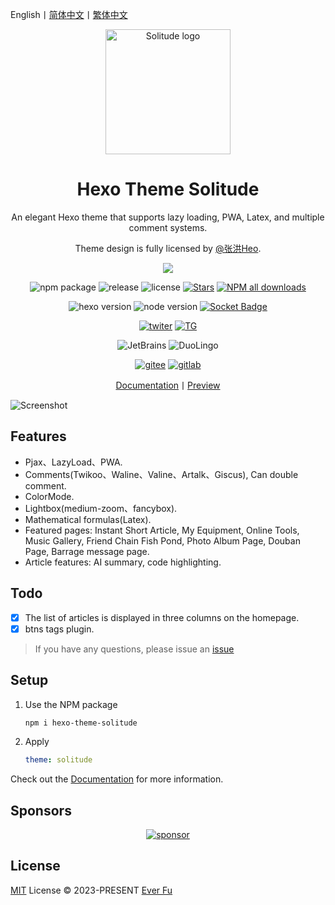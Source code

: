 English丨[简体中文](README_zh-Hans)丨[繁体中文](README_zh-Hant.md)

<div align="center">

   <img src=".github/persona.avif" alt="Solitude logo" height="200">

   <h1>Hexo Theme Solitude</h1>

   An elegant Hexo theme that supports lazy loading, PWA, Latex, and multiple comment systems.

   Theme design is fully licensed by [@张洪Heo](https://github.com/zhheo).
  
<a href="https://polar.sh/everfu"><img src="https://polar.sh/embed/seeks-funding-shield.svg?org=everfu" /></a>

![npm package](https://img.shields.io/npm/v/hexo-theme-solitude?logo=npm)
![release](https://img.shields.io/github/package-json/v/valor-x/hexo-theme-solitude/master?color=%231ab1ad&label=release)
![license](https://img.shields.io/github/license/valor-x/hexo-theme-solitude?color=FF5531)
[![Stars](https://img.shields.io/github/stars/everfu/hexo-theme-solitude)](https://github.com/everfu/hexo-theme-solitude/stargazers)
[![NPM all downloads](https://img.shields.io/npm/dy/hexo-theme-solitude?color=white)](https://www.npmjs.com/package/hexo-theme-solitude)

![hexo version](https://img.shields.io/badge/hexo-7.0.0+-blue?logo=hexo&logoColor=white)
![node version](https://img.shields.io/badge/node-14.0.0-white?logo=node.js&logoColor=white)
[![Socket Badge](https://socket.dev/api/badge/npm/package/hexo-theme-solitude/)](https://socket.dev/npm/package/hexo-theme-solitude/overview)

[![twiter](https://img.shields.io/badge/Twitter-gray?logo=x)](https://twitter.com/efu_oo)
[![TG](https://img.shields.io/badge/Telegram-gray?logo=Telegram&logoColor=white)](https://t.me/solitudePro)

![JetBrains](https://img.shields.io/badge/jetbrains-support-black?logo=jetbrains)
![DuoLingo](https://img.shields.io/badge/duolingo-support-black?logo=duolingo&logoColor=white)

[![gitee](https://img.shields.io/badge/Gitee-red?logo=gitee)](https://gitee.com/nsjjd_w/hexo-theme-solitude)
[![gitlab](https://img.shields.io/badge/GitLab-blue?logo=gitlab)](https://gitlab.com/efu/hexo-theme-solitude)

[Documentation](https://solitude.js.org/)丨[Preview](https://everfu.github.io/Solitude/)

</div>

![Screenshot](.github/screenshot.avif)

## Features

- Pjax、LazyLoad、PWA.
- Comments(Twikoo、Waline、Valine、Artalk、Giscus), Can double comment.
- ColorMode.
- Lightbox(medium-zoom、fancybox).
- Mathematical formulas(Latex).
- Featured pages: Instant Short Article, My Equipment, Online Tools, Music Gallery, Friend Chain Fish Pond, Photo Album Page, Douban Page, Barrage message page.
- Article features: AI summary, code highlighting.

## Todo

- [x] The list of articles is displayed in three columns on the homepage.
- [x] btns tags plugin.

> If you have any questions, please issue an [issue](https://github.com/everfu/hexo-theme-solitude/issues)

## Setup

1. Use the NPM package
      ```bash
      npm i hexo-theme-solitude
      ```
2. Apply
      ```yaml
      theme: solitude
      ```

Check out the [Documentation](https://solitude.js.org/) for more information.

## Sponsors

<p align="center">
  <a href="https://cdn.jsdelivr.net/gh/efuo/static/sponsors.svg">
    <img src='https://cdn.jsdelivr.net/gh/efuo/static/sponsors.svg' alt="sponsor"/>
  </a>
</p>

## License

[MIT](./LICENSE) License &copy; 2023-PRESENT [Ever Fu](https://github.com/everfu)